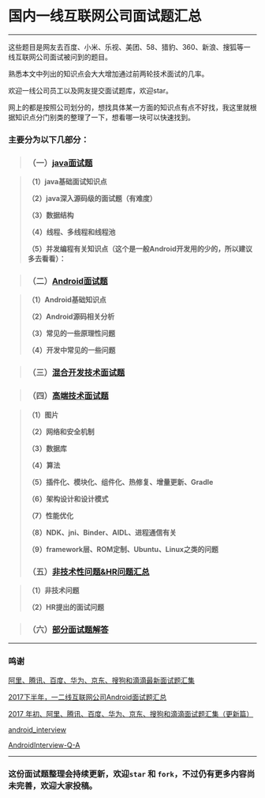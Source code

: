 # 国内一线互联网公司面试题汇总

----

这些题目是网友去百度、小米、乐视、美团、58、猎豹、360、新浪、搜狐等一线互联网公司面试被问到的题目。

熟悉本文中列出的知识点会大大增加通过前两轮技术面试的几率。

欢迎一线公司员工以及网友提交面试题库，欢迎star。

网上的都是按照公司划分的，想找具体某一方面的知识点有点不好找，我这里就根据知识点分门别类的整理了一下，想看哪一块可以快速找到。

### 主要分为以下几部分：

> ### （一）[java面试题](https://github.com/yangkun19921001/Schema_Learning_Records/blob/master/%E7%AC%94%E8%AF%95%E9%9D%A2%E8%AF%95/InterviewQuestionBank/interview/contents/java%E9%9D%A2%E8%AF%95%E9%A2%98.md)

>**（1）java基础面试知识点**
>
>**（2）java深入源码级的面试题（有难度）**
>
>**（3）数据结构**
>
>**（4）线程、多线程和线程池**
>
>**（5）并发编程有关知识点（这个是一般Android开发用的少的，所以建议多去看看）：**

> ### （二）[Android面试题](https://github.com/yangkun19921001/Schema_Learning_Records/blob/master/%E7%AC%94%E8%AF%95%E9%9D%A2%E8%AF%95/InterviewQuestionBank/interview/contents/Android%E9%9D%A2%E8%AF%95%E9%A2%98.md)

>**（1）Android基础知识点**
>
>**（2）Android源码相关分析**
>
>**（3）常见的一些原理性问题**
>
>**（4）开发中常见的一些问题**

> ### （三）[混合开发技术面试题](https://github.com/yangkun19921001/Schema_Learning_Records/blob/master/%E7%AC%94%E8%AF%95%E9%9D%A2%E8%AF%95/InterviewQuestionBank/interview/contents/%E6%B7%B7%E5%90%88%E5%BC%80%E5%8F%91%E6%8A%80%E6%9C%AF%E9%9D%A2%E8%AF%95%E9%A2%98.md)

> ### （四）[高端技术面试题](https://github.com/yangkun19921001/Schema_Learning_Records/blob/master/%E7%AC%94%E8%AF%95%E9%9D%A2%E8%AF%95/InterviewQuestionBank/interview/contents/%E9%AB%98%E7%AB%AF%E6%8A%80%E6%9C%AF%E9%9D%A2%E8%AF%95%E9%A2%98.md)

>**（1）图片**
>
>**（2）网络和安全机制**
>
>**（3）数据库**
>
>**（4）算法**
>
>**（5）插件化、模块化、组件化、热修复、增量更新、Gradle**
>
>**（6）架构设计和设计模式**
>
>**（7）性能优化**
>
>**（8）NDK、jni、Binder、AIDL、进程通信有关**
>
>**（9）framework层、ROM定制、Ubuntu、Linux之类的问题**
>
> ### （五）[非技术性问题&HR问题汇总](https://github.com/yangkun19921001/Schema_Learning_Records/blob/master/%E7%AC%94%E8%AF%95%E9%9D%A2%E8%AF%95/InterviewQuestionBank/interview/contents/%E9%9D%9E%E6%8A%80%E6%9C%AF%E6%80%A7%E9%97%AE%E9%A2%98%26HR%E9%97%AE%E9%A2%98%E6%B1%87%E6%80%BB.md)

>**（1）非技术问题**
>
>**（2）HR提出的面试问题**

> ### （六）[部分面试题解答](https://github.com/yangkun19921001/Schema_Learning_Records/blob/master/%E7%AC%94%E8%AF%95%E9%9D%A2%E8%AF%95/InterviewQuestionBank/interview/answers/%E9%83%A8%E5%88%86%E9%9D%A2%E8%AF%95%E9%A2%98%E8%A7%A3%E7%AD%94.md)

----

### 鸣谢

[阿里、腾讯、百度、华为、京东、搜狗和滴滴最新面试题汇集](https://mp.weixin.qq.com/s?__biz=MzIyMjQ0MTU0NA==&mid=2247484617&idx=1&sn=3734e643d241ac9615424dd44462ee2d&chksm=e82c3deedf5bb4f82e7be0823739774a0a2cf8372284c8409471c2752fea1f367ca3f6857795&mpshare=1&scene=23&srcid=1128DKotEvTe4dheaTextbqp#rd)

[2017下半年，一二线互联网公司Android面试题汇总](https://zhuanlan.zhihu.com/p/30016683)

[2017 年初、阿里、腾讯、百度、华为、京东、搜狗和滴滴面试题汇集（更新篇）](https://zhuanlan.zhihu.com/p/26327485)

[android_interview](https://github.com/LRH1993/android_interview)

[AndroidInterview-Q-A](https://github.com/JackyAndroid/AndroidInterview-Q-A)

----
### 这份面试题整理会持续更新，欢迎`star` 和 `fork`，不过仍有更多内容尚未完善，欢迎大家投稿。
